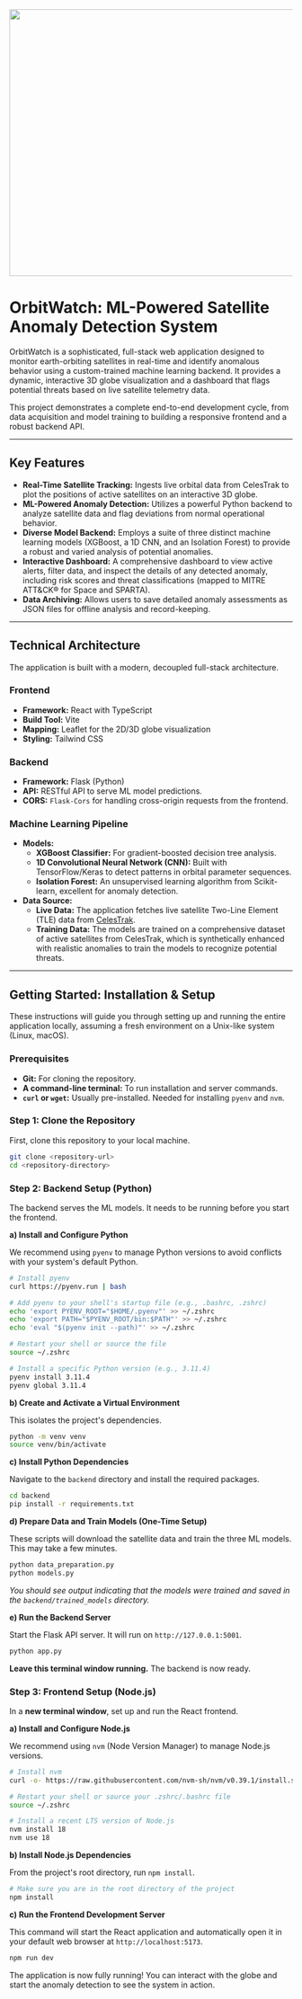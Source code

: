 <div align="center">
  <img width="1200" height="475" alt="OrbitWatch Banner" src="https://github.com/user-attachments/assets/0aa67016-6eaf-458a-adb2-6e31a0763ed6" />
</div>

# **OrbitWatch: ML-Powered Satellite Anomaly Detection System**

OrbitWatch is a sophisticated, full-stack web application designed to monitor earth-orbiting satellites in real-time and identify anomalous behavior using a custom-trained machine learning backend. It provides a dynamic, interactive 3D globe visualization and a dashboard that flags potential threats based on live satellite telemetry data.

This project demonstrates a complete end-to-end development cycle, from data acquisition and model training to building a responsive frontend and a robust backend API.

---

## **Key Features**

*   **Real-Time Satellite Tracking:** Ingests live orbital data from CelesTrak to plot the positions of active satellites on an interactive 3D globe.
*   **ML-Powered Anomaly Detection:** Utilizes a powerful Python backend to analyze satellite data and flag deviations from normal operational behavior.
*   **Diverse Model Backend:** Employs a suite of three distinct machine learning models (XGBoost, a 1D CNN, and an Isolation Forest) to provide a robust and varied analysis of potential anomalies.
*   **Interactive Dashboard:** A comprehensive dashboard to view active alerts, filter data, and inspect the details of any detected anomaly, including risk scores and threat classifications (mapped to MITRE ATT&CK® for Space and SPARTA).
*   **Data Archiving:** Allows users to save detailed anomaly assessments as JSON files for offline analysis and record-keeping.

---

## **Technical Architecture**

The application is built with a modern, decoupled full-stack architecture.

### **Frontend**
*   **Framework:** React with TypeScript
*   **Build Tool:** Vite
*   **Mapping:** Leaflet for the 2D/3D globe visualization
*   **Styling:** Tailwind CSS

### **Backend**
*   **Framework:** Flask (Python)
*   **API:** RESTful API to serve ML model predictions.
*   **CORS:** `Flask-Cors` for handling cross-origin requests from the frontend.

### **Machine Learning Pipeline**
*   **Models:**
    *   **XGBoost Classifier:** For gradient-boosted decision tree analysis.
    *   **1D Convolutional Neural Network (CNN):** Built with TensorFlow/Keras to detect patterns in orbital parameter sequences.
    *   **Isolation Forest:** An unsupervised learning algorithm from Scikit-learn, excellent for anomaly detection.
*   **Data Source:**
    *   **Live Data:** The application fetches live satellite Two-Line Element (TLE) data from [CelesTrak](https://celestrak.com/).
    *   **Training Data:** The models are trained on a comprehensive dataset of active satellites from CelesTrak, which is synthetically enhanced with realistic anomalies to train the models to recognize potential threats.

---

## **Getting Started: Installation & Setup**

These instructions will guide you through setting up and running the entire application locally, assuming a fresh environment on a Unix-like system (Linux, macOS).

### **Prerequisites**

*   **Git:** For cloning the repository.
*   **A command-line terminal:** To run installation and server commands.
*   **`curl` or `wget`:** Usually pre-installed. Needed for installing `pyenv` and `nvm`.

### **Step 1: Clone the Repository**

First, clone this repository to your local machine.

```bash
git clone <repository-url>
cd <repository-directory>
```

### **Step 2: Backend Setup (Python)**

The backend serves the ML models. It needs to be running before you start the frontend.

**a) Install and Configure Python**

We recommend using `pyenv` to manage Python versions to avoid conflicts with your system's default Python.

```bash
# Install pyenv
curl https://pyenv.run | bash

# Add pyenv to your shell's startup file (e.g., .bashrc, .zshrc)
echo 'export PYENV_ROOT="$HOME/.pyenv"' >> ~/.zshrc
echo 'export PATH="$PYENV_ROOT/bin:$PATH"' >> ~/.zshrc
echo 'eval "$(pyenv init --path)"' >> ~/.zshrc

# Restart your shell or source the file
source ~/.zshrc

# Install a specific Python version (e.g., 3.11.4)
pyenv install 3.11.4
pyenv global 3.11.4
```

**b) Create and Activate a Virtual Environment**

This isolates the project's dependencies.

```bash
python -m venv venv
source venv/bin/activate
```

**c) Install Python Dependencies**

Navigate to the `backend` directory and install the required packages.

```bash
cd backend
pip install -r requirements.txt
```

**d) Prepare Data and Train Models (One-Time Setup)**

These scripts will download the satellite data and train the three ML models. This may take a few minutes.

```bash
python data_preparation.py
python models.py
```
*You should see output indicating that the models were trained and saved in the `backend/trained_models` directory.*

**e) Run the Backend Server**

Start the Flask API server. It will run on `http://127.0.0.1:5001`.

```bash
python app.py
```
**Leave this terminal window running.** The backend is now ready.

### **Step 3: Frontend Setup (Node.js)**

In a **new terminal window**, set up and run the React frontend.

**a) Install and Configure Node.js**

We recommend using `nvm` (Node Version Manager) to manage Node.js versions.

```bash
# Install nvm
curl -o- https://raw.githubusercontent.com/nvm-sh/nvm/v0.39.1/install.sh | bash

# Restart your shell or source your .zshrc/.bashrc file
source ~/.zshrc

# Install a recent LTS version of Node.js
nvm install 18
nvm use 18
```

**b) Install Node.js Dependencies**

From the project's root directory, run `npm install`.

```bash
# Make sure you are in the root directory of the project
npm install
```

**c) Run the Frontend Development Server**

This command will start the React application and automatically open it in your default web browser at `http://localhost:5173`.

```bash
npm run dev
```

The application is now fully running! You can interact with the globe and start the anomaly detection to see the system in action.